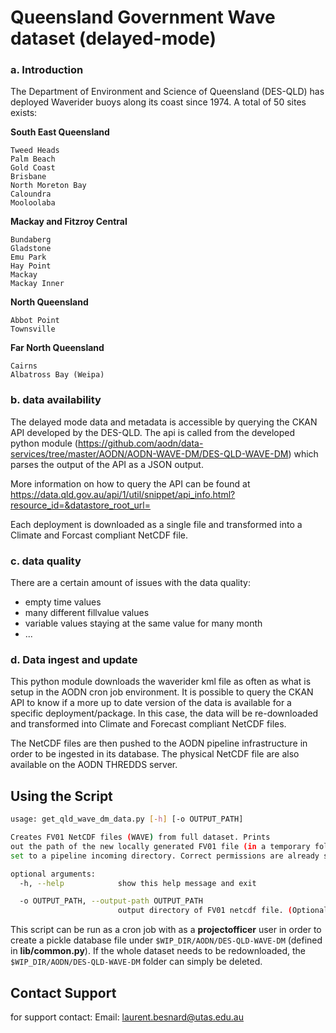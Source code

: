 Queensland Government Wave dataset (delayed-mode)
=============
### a. Introduction
The Department of Environment and Science of Queensland (DES-QLD) has deployed Waverider buoys along
its coast since 1974. A total of 50 sites exists:
 
__South East Queensland__

    Tweed Heads
    Palm Beach
    Gold Coast
    Brisbane
    North Moreton Bay
    Caloundra
    Mooloolaba

__Mackay and Fitzroy Central__

    Bundaberg
    Gladstone
    Emu Park
    Hay Point
    Mackay
    Mackay Inner

__North Queensland__

    Abbot Point
    Townsville

__Far North Queensland__

    Cairns
    Albatross Bay (Weipa)
    
### b. data availability
The delayed mode data and metadata is accessible by querying the CKAN API developed by the DES-QLD. The api is called 
from the developed python module (https://github.com/aodn/data-services/tree/master/AODN/AODN-WAVE-DM/DES-QLD-WAVE-DM) 
which parses the output of the API as a JSON output.

More information on how to query the API can be found at 
https://data.qld.gov.au/api/1/util/snippet/api_info.html?resource_id=&datastore_root_url=

Each deployment is downloaded as a single file and transformed into a Climate and Forcast compliant NetCDF file.

### c. data quality
There are a certain amount of issues with the data quality:
* empty time values
* many different fillvalue values
* variable values staying at the same value for many month
* ... 

### d. Data ingest and update
This python module downloads the waverider kml file as often as what is setup in the AODN cron job environment. It is 
possible to query the CKAN API to know if a more up to date version of the data is available for a specific 
deployment/package. In this case, the data will be re-downloaded and transformed into Climate and Forecast compliant 
NetCDF files. 

The NetCDF files are then pushed to the AODN pipeline infrastructure in order to be ingested in its database. The 
physical NetCDF file are also available on the AODN THREDDS server.
## Using the Script
```bash
usage: get_qld_wave_dm_data.py [-h] [-o OUTPUT_PATH]

Creates FV01 NetCDF files (WAVE) from full dataset. Prints
out the path of the new locally generated FV01 file (in a temporary folder by default, or can be 
set to a pipeline incoming directory. Correct permissions are already set up in the script).

optional arguments:
  -h, --help            show this help message and exit

  -o OUTPUT_PATH, --output-path OUTPUT_PATH
                        output directory of FV01 netcdf file. (Optional)

```

This script can be run as a cron job with as a __projectofficer__ user in order to create a pickle
database file under `````$WIP_DIR/AODN/DES-QLD-WAVE-DM````` (defined in __lib/common.py__). If the whole dataset
needs to be redownloaded, the `````$WIP_DIR/AODN/DES-QLD-WAVE-DM````` folder can simply be deleted.


## Contact Support
for support contact:
Email: laurent.besnard@utas.edu.au
